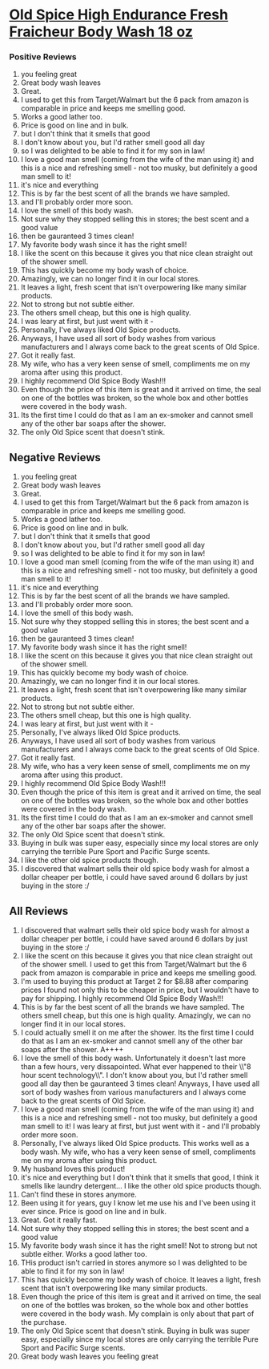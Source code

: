 # [Old Spice High Endurance Fresh Fraicheur Body Wash 18 oz](https://products.checkmycream.com/products/Old-Spice-High-Endurance-Fresh-Fraicheur-Body-Wash-18-oz.html)

### Positive Reviews

<ol>
      <li>you feeling great</li>
      <li>Great body wash leaves</li>
      <li>Great.  </li>
      <li>I used to get this from Target/Walmart but the 6 pack from amazon is comparable in price and keeps me smelling good.</li>
      <li>Works a good lather too.</li>
      <li>Price is good on line and in bulk.</li>
      <li>but I don&#x27;t think that it smells that good</li>
      <li>I don&#x27;t know about you, but I&#x27;d rather smell good all day</li>
      <li>so I was delighted to be able to find it for my son in law!</li>
      <li>I love a good man smell (coming from the wife of the man using it) and this is a nice and refreshing smell - not too musky, but definitely a good man smell to it!</li>
      <li>it&#x27;s nice and everything</li>
      <li>This is by far the best scent of all the brands we have sampled.  </li>
      <li>and I&#x27;ll probably order more soon.</li>
      <li>I love the smell of this body wash.</li>
      <li>Not sure why they stopped selling this in stores; the best scent and a good value</li>
      <li>then be gauranteed 3 times clean!</li>
      <li>My favorite body wash since it has the right smell!  </li>
      <li>I like the scent on this because it gives you that nice clean straight out of the shower smell.</li>
      <li>This has quickly become my body wash of choice.</li>
      <li>Amazingly, we can no longer find it in our local stores.</li>
      <li>It leaves a light, fresh scent that isn&#x27;t overpowering like many similar products.</li>
      <li>Not to strong but not subtle either.  </li>
      <li>The others smell cheap, but this one is high quality.  </li>
      <li>I was leary at first, but just went with it -</li>
      <li>Personally, I&#x27;ve always liked Old Spice products.  </li>
      <li>Anyways, I have used all sort of body washes from various manufacturers and I always come back to the great scents of Old Spice.</li>
      <li>Got it really fast.</li>
      <li>My wife, who has a very keen sense of smell, compliments me on my aroma after using this product.</li>
      <li>I highly recommend Old Spice Body Wash!!!</li>
      <li>Even though the price of this item is great and it arrived on time, the seal on one of the bottles was broken, so the whole box and other bottles were covered in the body wash.</li>
      <li>Its the first time I could do that as I am an ex-smoker and cannot smell any of the other bar soaps after the shower.</li>
      <li>The only Old Spice scent that doesn&#x27;t stink.</li>
</ol>


<h2>Negative Reviews</h2>
<ol>
<li> you feeling great</li>
<li> Great body wash leaves</li>
<li> Great.  </li>
<li> I used to get this from Target/Walmart but the 6 pack from amazon is comparable in price and keeps me smelling good.</li>
<li> Works a good lather too.</li>
<li> Price is good on line and in bulk.</li>
<li> but I don&#x27;t think that it smells that good</li>
<li> I don&#x27;t know about you, but I&#x27;d rather smell good all day</li>
<li> so I was delighted to be able to find it for my son in law!</li>
<li> I love a good man smell (coming from the wife of the man using it) and this is a nice and refreshing smell - not too musky, but definitely a good man smell to it!</li>
<li> it&#x27;s nice and everything</li>
<li> This is by far the best scent of all the brands we have sampled.  </li>
<li> and I&#x27;ll probably order more soon.</li>
<li> I love the smell of this body wash.</li>
<li> Not sure why they stopped selling this in stores; the best scent and a good value</li>
<li> then be gauranteed 3 times clean!</li>
<li> My favorite body wash since it has the right smell!  </li>
<li> I like the scent on this because it gives you that nice clean straight out of the shower smell.</li>
<li> This has quickly become my body wash of choice.</li>
<li> Amazingly, we can no longer find it in our local stores.</li>
<li> It leaves a light, fresh scent that isn&#x27;t overpowering like many similar products.</li>
<li> Not to strong but not subtle either.  </li>
<li> The others smell cheap, but this one is high quality.  </li>
<li> I was leary at first, but just went with it -</li>
<li> Personally, I&#x27;ve always liked Old Spice products.  </li>
<li> Anyways, I have used all sort of body washes from various manufacturers and I always come back to the great scents of Old Spice.</li>
<li> Got it really fast.</li>
<li> My wife, who has a very keen sense of smell, compliments me on my aroma after using this product.</li>
<li> I highly recommend Old Spice Body Wash!!!</li>
<li> Even though the price of this item is great and it arrived on time, the seal on one of the bottles was broken, so the whole box and other bottles were covered in the body wash.</li>
<li> Its the first time I could do that as I am an ex-smoker and cannot smell any of the other bar soaps after the shower.</li>
<li> The only Old Spice scent that doesn&#x27;t stink.</li>
<li> Buying in bulk was super easy, especially since my local stores are only carrying the terrible Pure Sport and Pacific Surge scents.</li>
<li> I like the other old spice products though.</li>
<li> I discovered that walmart sells their old spice body wash for almost a dollar cheaper per bottle, i could have saved around 6 dollars by just buying in the store :/</li>
</ol>

<h2>All Reviews</h2>

<ol>
    <li> I discovered that walmart sells their old spice body wash for almost a dollar cheaper per bottle, i could have saved around 6 dollars by just buying in the store :/</li>
    <li> I like the scent on this because it gives you that nice clean straight out of the shower smell. I used to get this from Target/Walmart but the 6 pack from amazon is comparable in price and keeps me smelling good.</li>
    <li> I&#x27;m used to buying this product at Target 2 for $8.88 after comparing prices I found not only this to be cheaper in price, but I wouldn&#x27;t have to pay for shipping. I highly recommend Old Spice Body Wash!!!</li>
    <li> This is by far the best scent of all the brands we have sampled.  The others smell cheap, but this one is high quality.  Amazingly, we can no longer find it in our local stores.</li>
    <li> I could actually smell it on me after the shower. Its the first time I could do that as I am an ex-smoker and cannot smell any of the other bar soaps after the shower. A++++</li>
    <li> I love the smell of this body wash. Unfortunately it doesn&#x27;t last more than a few hours, very dissapointed. What ever happened to their \\&quot;8 hour scent technology\\&quot;. I don&#x27;t know about you, but I&#x27;d rather smell good all day then be gauranteed 3 times clean! Anyways, I have used all sort of body washes from various manufacturers and I always come back to the great scents of Old Spice.</li>
    <li> I love a good man smell (coming from the wife of the man using it) and this is a nice and refreshing smell - not too musky, but definitely a good man smell to it! I was leary at first, but just went with it - and I&#x27;ll probably order more soon.</li>
    <li> Personally, I&#x27;ve always liked Old Spice products.  This works well as a body wash.  My wife, who has a very keen sense of smell, compliments me on my aroma after using this product.</li>
    <li> My husband loves this product!</li>
    <li> it&#x27;s nice and everything but I don&#x27;t think that it smells that good, I think it smells like laundry detergent... I like the other old spice products though.</li>
    <li> Can&#x27;t find these in stores anymore.</li>
    <li> Been using it for years, guy I know let me use his and I&#x27;ve been using it ever since.  Price is good on line and in bulk.</li>
    <li> Great.  Got it really fast.</li>
    <li> Not sure why they stopped selling this in stores; the best scent and a good value</li>
    <li> My favorite body wash since it has the right smell!  Not to strong but not subtle either.  Works a good lather too.</li>
    <li> THis product isn&#x27;t carried in stores anymore so I was delighted to be able to find it for my son in law!</li>
    <li> This has quickly become my body wash of choice. It leaves a light, fresh scent that isn&#x27;t overpowering like many similar products.</li>
    <li> Even though the price of this item is great and it arrived on time, the seal on one of the bottles was broken, so the whole box and other bottles were covered in the body wash. My complain is only about that part of the purchase.</li>
    <li> The only Old Spice scent that doesn&#x27;t stink. Buying in bulk was super easy, especially since my local stores are only carrying the terrible Pure Sport and Pacific Surge scents.</li>
    <li> Great body wash leaves you feeling great</li>
</ol>




